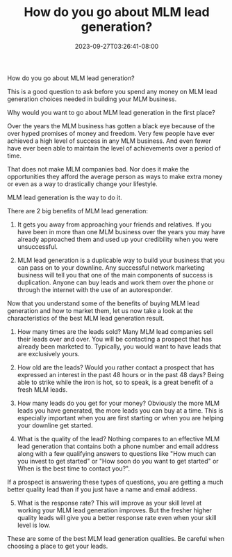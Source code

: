 ﻿---
title: "How do you go about MLM lead generation?"
date: 2023-09-27T03:26:41-08:00
description: "MLM Tips for Web Success"
featured_image: "/images/MLM.jpg"
tags: ["MLM"]
---

How do you go about MLM lead generation?


This is a good question to ask before you spend any money on MLM lead generation choices needed in building your MLM business. 

Why would you want to go about MLM lead generation in the first place?

Over the years the MLM business has gotten a black eye because of the over hyped promises of money and freedom. Very few people have ever achieved a high level of success in any MLM business. And even fewer have ever been able to maintain the level of achievements over a period of time.

That does not make MLM companies bad. Nor does it make the opportunities they afford the average person as ways to make extra money or even as a way to drastically change your lifestyle. 

MLM lead generation is the way to do it. 

There are 2 big benefits of MLM lead generation: 

1. It gets you away from approaching your friends and relatives. If you have been in more than one MLM business over the years you may have already approached them and used up your credibility when you were unsuccessful.

2. MLM lead generation is a duplicable way to build your business that you can pass on to your downline. Any successful network marketing business will tell you that one of the main components of success is duplication. Anyone can buy leads and work them over the phone or through the internet with the use of an autoresponder.

Now that you understand some of the benefits of buying MLM lead generation and how to market them, let us now take a look at the characteristics
of the best MLM lead generation result.

1. How many times are the leads sold? Many MLM lead companies sell their leads over and over. You will be contacting a prospect that has already been marketed to. Typically, you would want to have leads that are exclusively yours.

2. How old are the leads? Would you rather contact a prospect that has expressed an interest in the past 48 hours or in the past 48 days? Being able to strike while the iron is hot, so to speak, is a great benefit of a fresh MLM leads.

3. How many leads do you get for your money? Obviously the more MLM leads you have generated, the more leads you can buy at a time. This is especially important when you are first starting or when you are helping your downline get started.

4. What is the quality of the lead? Nothing compares to an effective MLM lead generation that contains both a phone number and email address along with a few qualifying answers to questions like "How much can you invest to get started" or "How soon do you want to get started" or When is the best time to contact you?".

If a prospect is answering these types of questions, you are getting a much better quality lead than if you just have a name and email address.

5. What is the response rate? This will improve as your skill level at working your MLM lead generation improves. But the fresher higher quality leads will give you a better response rate even when your skill level is low.

These are some of the best MLM lead generation qualities. Be careful when choosing a place to get your leads. 


